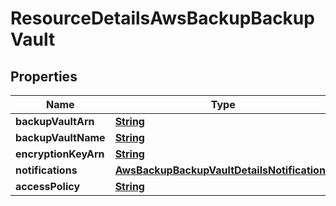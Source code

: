 

# ResourceDetailsAwsBackupBackupVault


## Properties

| Name | Type | Description | Notes |
|------------ | ------------- | ------------- | -------------|
|**backupVaultArn** | [**String**](String.md) |  |  [optional] |
|**backupVaultName** | [**String**](String.md) |  |  [optional] |
|**encryptionKeyArn** | [**String**](String.md) |  |  [optional] |
|**notifications** | [**AwsBackupBackupVaultDetailsNotifications**](AwsBackupBackupVaultDetailsNotifications.md) |  |  [optional] |
|**accessPolicy** | [**String**](String.md) |  |  [optional] |



